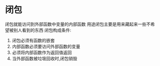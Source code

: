 # 闭包

闭包就能访问到外部函数中变量的内部函数
用途闭包主要是用来藏起来一些不希望被别人看到的东西
闭包构成条件:

1. 闭包必须有函数的嵌套
2. 内部函数必须要访问外部函数的变量
3. 必须将内部函数作为返回值返回
4. 当外部函数被垃圾回收时,闭包销毁
